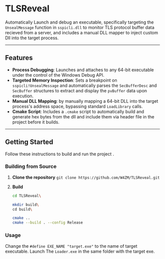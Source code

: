 # TLSReveal

Automatically Launch and debug an executable, specifically targeting the `UnsealMessage` function in `sspicli.dll` to monitor TLS protocol buffer data recieved from a server, and includes a manual DLL mapper to inject custom Dll into the target process.

---

## Features

* **Process Debugging**: Launches and attaches to any 64-bit executable under the control of the Windows Debug API.
* **Targeted Memory Inspection**: Sets a breakpoint on `sspicli!UnsealMessage` and automatically parses the `SecBufferDesc` and `SecBuffer` structures to extract and display the `pvBuffer` data upon execution.
* **Manual DLL Mapping**: by manually mapping a 64-bit DLL into the target process's address space, bypassing standard `LoadLibrary` calls.
* **Cmake Script**: Includes a `.cmake` script to automatically build and generate hex bytes from the dll and include them via header file in the project before it builds. 

---

## Getting Started

Follow these instructions to build and run the project .

### Building from Source

1.  **Clone the repository**
    `git clone https://github.com/W4ZM/TLSReveal.git`

2.  **Build**
    ```bash
    cd TLSReveal\
    
    mkdir build\
    cd build\

    cmake ..
    cmake --build . --config Release
    ```

### Usage

Change the `#define EXE_NAME "target.exe"` to the name of target executable.
Launch The `Loader.exe` in the same folder with the target exe.
